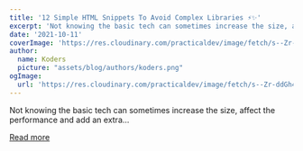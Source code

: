 ```yaml
---
title: '12 Simple HTML Snippets To Avoid Complex Libraries ⚡✨'
excerpt: 'Not knowing the basic tech can sometimes increase the size, affect the performance and add an extra...'
date: '2021-10-11'
coverImage: 'https://res.cloudinary.com/practicaldev/image/fetch/s--Zr-ddGh4--/c_imagga_scale,f_auto,fl_progressive,h_420,q_auto,w_1000/https://dev-to-uploads.s3.amazonaws.com/uploads/articles/vp46impflwmulu2lo70q.png'
author:
  name: Koders
  picture: "assets/blog/authors/koders.png"
ogImage:
  url: 'https://res.cloudinary.com/practicaldev/image/fetch/s--Zr-ddGh4--/c_imagga_scale,f_auto,fl_progressive,h_420,q_auto,w_1000/https://dev-to-uploads.s3.amazonaws.com/uploads/articles/vp46impflwmulu2lo70q.png'
---
```


Not knowing the basic tech can sometimes increase the size, affect the performance and add an extra...

[Read more](https://dev.to/madza/12-simple-html-snippets-to-avoid-complex-libraries-3na8)
